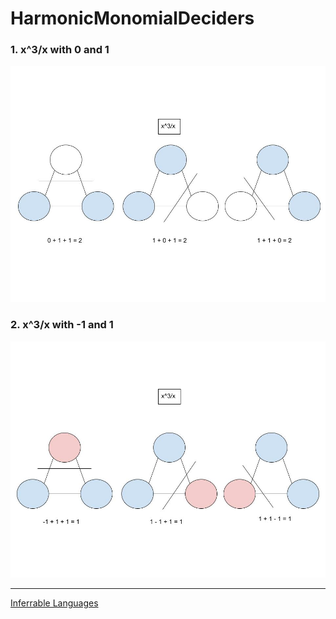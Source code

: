 # HarmonicMonomialDeciders

### 1. x^3/x with 0 and 1

![01x33with0and1](Resources/01x33with0and1.jpg)

### 2. x^3/x with -1 and 1

![02x3xwith1and1.jpg](Resources/02x3xwithneg1and1.jpg)

-----

[Inferrable Languages](https://github.com/ericung/InferrableLanguages)

